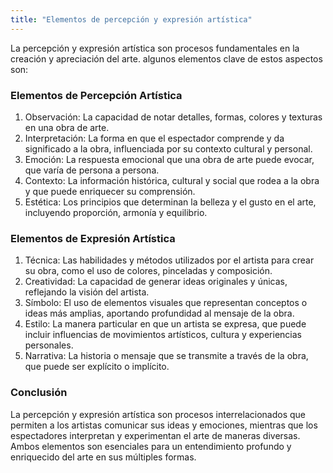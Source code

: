 ```yaml
---
title: "Elementos de percepción y expresión artística"
---
```


La percepción y expresión artística son procesos fundamentales en la creación y apreciación del arte. algunos elementos clave de estos aspectos son:

### Elementos de Percepción Artística

1. Observación: La capacidad de notar detalles, formas, colores y texturas en una obra de arte.
2. Interpretación: La forma en que el espectador comprende y da significado a la obra, influenciada por su contexto cultural y personal.
3. Emoción: La respuesta emocional que una obra de arte puede evocar, que varía de persona a persona.
4. Contexto: La información histórica, cultural y social que rodea a la obra y que puede enriquecer su comprensión.
5. Estética: Los principios que determinan la belleza y el gusto en el arte, incluyendo proporción, armonía y equilibrio.

### Elementos de Expresión Artística

1. Técnica: Las habilidades y métodos utilizados por el artista para crear su obra, como el uso de colores, pinceladas y composición.
2. Creatividad: La capacidad de generar ideas originales y únicas, reflejando la visión del artista.
3. Símbolo: El uso de elementos visuales que representan conceptos o ideas más amplias, aportando profundidad al mensaje de la obra.
4. Estilo: La manera particular en que un artista se expresa, que puede incluir influencias de movimientos artísticos, cultura y experiencias personales.
5. Narrativa: La historia o mensaje que se transmite a través de la obra, que puede ser explícito o implícito.

### Conclusión

La percepción y expresión artística son procesos interrelacionados que permiten a los artistas comunicar sus ideas y emociones, mientras que los espectadores interpretan y experimentan el arte de maneras diversas. Ambos elementos son esenciales para un entendimiento profundo y enriquecido del arte en sus múltiples formas.